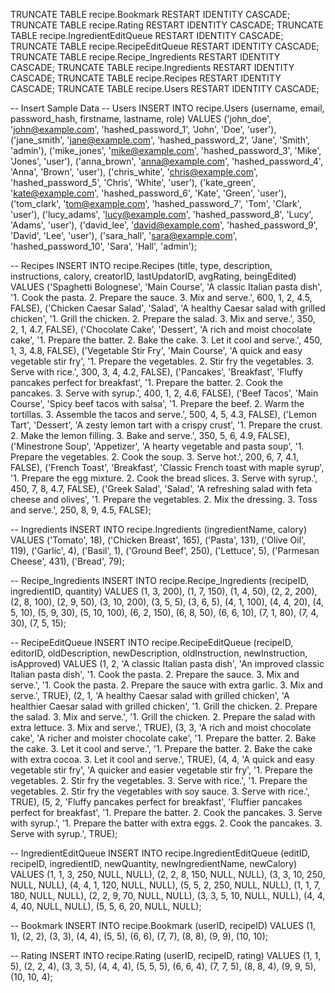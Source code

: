 TRUNCATE TABLE recipe.Bookmark RESTART IDENTITY CASCADE;
TRUNCATE TABLE recipe.Rating RESTART IDENTITY CASCADE;
TRUNCATE TABLE recipe.IngredientEditQueue RESTART IDENTITY CASCADE;
TRUNCATE TABLE recipe.RecipeEditQueue RESTART IDENTITY CASCADE;
TRUNCATE TABLE recipe.Recipe_Ingredients RESTART IDENTITY CASCADE;
TRUNCATE TABLE recipe.Ingredients RESTART IDENTITY CASCADE;
TRUNCATE TABLE recipe.Recipes RESTART IDENTITY CASCADE;
TRUNCATE TABLE recipe.Users RESTART IDENTITY CASCADE;

-- Insert Sample Data
-- Users
INSERT INTO recipe.Users (username, email, password_hash, firstname, lastname, role)
VALUES 
('john_doe', 'john@example.com', 'hashed_password_1', 'John', 'Doe', 'user'),
('jane_smith', 'jane@example.com', 'hashed_password_2', 'Jane', 'Smith', 'admin'),
('mike_jones', 'mike@example.com', 'hashed_password_3', 'Mike', 'Jones', 'user'),
('anna_brown', 'anna@example.com', 'hashed_password_4', 'Anna', 'Brown', 'user'),
('chris_white', 'chris@example.com', 'hashed_password_5', 'Chris', 'White', 'user'),
('kate_green', 'kate@example.com', 'hashed_password_6', 'Kate', 'Green', 'user'),
('tom_clark', 'tom@example.com', 'hashed_password_7', 'Tom', 'Clark', 'user'),
('lucy_adams', 'lucy@example.com', 'hashed_password_8', 'Lucy', 'Adams', 'user'),
('david_lee', 'david@example.com', 'hashed_password_9', 'David', 'Lee', 'user'),
('sara_hall', 'sara@example.com', 'hashed_password_10', 'Sara', 'Hall', 'admin');

-- Recipes
INSERT INTO recipe.Recipes (title, type, description, instructions, calory, creatorID, lastUpdatorID, avgRating, beingEdited)
VALUES
('Spaghetti Bolognese', 'Main Course', 'A classic Italian pasta dish', '1. Cook the pasta. 2. Prepare the sauce. 3. Mix and serve.', 600, 1, 2, 4.5, FALSE),
('Chicken Caesar Salad', 'Salad', 'A healthy Caesar salad with grilled chicken', '1. Grill the chicken. 2. Prepare the salad. 3. Mix and serve.', 350, 2, 1, 4.7, FALSE),
('Chocolate Cake', 'Dessert', 'A rich and moist chocolate cake', '1. Prepare the batter. 2. Bake the cake. 3. Let it cool and serve.', 450, 1, 3, 4.8, FALSE),
('Vegetable Stir Fry', 'Main Course', 'A quick and easy vegetable stir fry', '1. Prepare the vegetables. 2. Stir fry the vegetables. 3. Serve with rice.', 300, 3, 4, 4.2, FALSE),
('Pancakes', 'Breakfast', 'Fluffy pancakes perfect for breakfast', '1. Prepare the batter. 2. Cook the pancakes. 3. Serve with syrup.', 400, 1, 2, 4.6, FALSE),
('Beef Tacos', 'Main Course', 'Spicy beef tacos with salsa', '1. Prepare the beef. 2. Warm the tortillas. 3. Assemble the tacos and serve.', 500, 4, 5, 4.3, FALSE),
('Lemon Tart', 'Dessert', 'A zesty lemon tart with a crispy crust', '1. Prepare the crust. 2. Make the lemon filling. 3. Bake and serve.', 350, 5, 6, 4.9, FALSE),
('Minestrone Soup', 'Appetizer', 'A hearty vegetable and pasta soup', '1. Prepare the vegetables. 2. Cook the soup. 3. Serve hot.', 200, 6, 7, 4.1, FALSE),
('French Toast', 'Breakfast', 'Classic French toast with maple syrup', '1. Prepare the egg mixture. 2. Cook the bread slices. 3. Serve with syrup.', 450, 7, 8, 4.7, FALSE),
('Greek Salad', 'Salad', 'A refreshing salad with feta cheese and olives', '1. Prepare the vegetables. 2. Mix the dressing. 3. Toss and serve.', 250, 8, 9, 4.5, FALSE);

-- Ingredients
INSERT INTO recipe.Ingredients (ingredientName, calory)
VALUES
('Tomato', 18),
('Chicken Breast', 165),
('Pasta', 131),
('Olive Oil', 119),
('Garlic', 4),
('Basil', 1),
('Ground Beef', 250),
('Lettuce', 5),
('Parmesan Cheese', 431),
('Bread', 79);

-- Recipe_Ingredients
INSERT INTO recipe.Recipe_Ingredients (recipeID, ingredientID, quantity)
VALUES
(1, 3, 200),
(1, 7, 150),
(1, 4, 50),
(2, 2, 200),
(2, 8, 100),
(2, 9, 50),
(3, 10, 200),
(3, 5, 5),
(3, 6, 5),
(4, 1, 100),
(4, 4, 20),
(4, 5, 10),
(5, 9, 30),
(5, 10, 100),
(6, 2, 150),
(6, 8, 50),
(6, 6, 10),
(7, 1, 80),
(7, 4, 30),
(7, 5, 15);

-- RecipeEditQueue
INSERT INTO recipe.RecipeEditQueue (recipeID, editorID, oldDescription, newDescription, oldInstruction, newInstruction, isApproved)
VALUES
(1, 2, 'A classic Italian pasta dish', 'An improved classic Italian pasta dish', '1. Cook the pasta. 2. Prepare the sauce. 3. Mix and serve.', '1. Cook the pasta. 2. Prepare the sauce with extra garlic. 3. Mix and serve.', TRUE),
(2, 1, 'A healthy Caesar salad with grilled chicken', 'A healthier Caesar salad with grilled chicken', '1. Grill the chicken. 2. Prepare the salad. 3. Mix and serve.', '1. Grill the chicken. 2. Prepare the salad with extra lettuce. 3. Mix and serve.', TRUE),
(3, 3, 'A rich and moist chocolate cake', 'A richer and moister chocolate cake', '1. Prepare the batter. 2. Bake the cake. 3. Let it cool and serve.', '1. Prepare the batter. 2. Bake the cake with extra cocoa. 3. Let it cool and serve.', TRUE),
(4, 4, 'A quick and easy vegetable stir fry', 'A quicker and easier vegetable stir fry', '1. Prepare the vegetables. 2. Stir fry the vegetables. 3. Serve with rice.', '1. Prepare the vegetables. 2. Stir fry the vegetables with soy sauce. 3. Serve with rice.', TRUE),
(5, 2, 'Fluffy pancakes perfect for breakfast', 'Fluffier pancakes perfect for breakfast', '1. Prepare the batter. 2. Cook the pancakes. 3. Serve with syrup.', '1. Prepare the batter with extra eggs. 2. Cook the pancakes. 3. Serve with syrup.', TRUE);
	
-- IngredientEditQueue
INSERT INTO recipe.IngredientEditQueue (editID, recipeID, ingredientID, newQuantity, newIngredientName, newCalory)
VALUES
(1, 1, 3, 250, NULL, NULL),
(2, 2, 8, 150, NULL, NULL),
(3, 3, 10, 250, NULL, NULL),
(4, 4, 1, 120, NULL, NULL),
(5, 5, 2, 250, NULL, NULL),
(1, 1, 7, 180, NULL, NULL),
(2, 2, 9, 70, NULL, NULL),
(3, 3, 5, 10, NULL, NULL),
(4, 4, 4, 40, NULL, NULL),
(5, 5, 6, 20, NULL, NULL);

-- Bookmark
INSERT INTO recipe.Bookmark (userID, recipeID)
VALUES
(1, 1),
(2, 2),
(3, 3),
(4, 4),
(5, 5),
(6, 6),
(7, 7),
(8, 8),
(9, 9),
(10, 10);

-- Rating
INSERT INTO recipe.Rating (userID, recipeID, rating)
VALUES
(1, 1, 5),
(2, 2, 4),
(3, 3, 5),
(4, 4, 4),
(5, 5, 5),
(6, 6, 4),
(7, 7, 5),
(8, 8, 4),
(9, 9, 5),
(10, 10, 4);